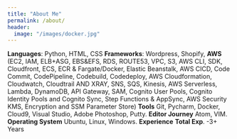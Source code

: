```yaml
---
title: "About Me"
permalink: /about/
header:
  image: "/images/docker.jpg"
---
```


**Languages**: Python, HTML, CSS
**Frameworks**: Wordpress, Shopify, **AWS** (EC2, IAM, ELB+ASG, EBS&EFS, RDS, ROUTE53, VPC, S3, AWS CLI, SDK, Cloudfront, ECS, ECR & Fargate/Docker, Elastic Beanstalk, AWS CICD, Code Commit, CodePipeline, Codebuild, Codedeploy, AWS Cloudformation, Cloudwatch, Cloudtrail AND XRAY, SNS, SQS, Kinesis, AWS Serverless, Lambda, DynamoDB, API Gateway, SAM, Cognito User Pools, Cognito Identity Pools and Cognito Sync, Step Functions & AppSync, AWS Security KMS, Encryption and SSM Parameter Store)
**Tools** Git, Pycharm, Docker, Cloud9, Visual Studio, Adobe Photoshop, Putty.
**Editor Journey** Atom, VIM.
**Operating System** Ubuntu, Linux, Windows.
**Experience**
**Total Exp**. -3+ Years
